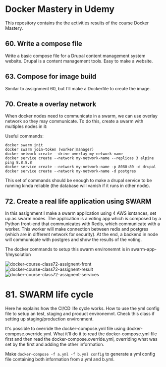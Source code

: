 # Docker Mastery in Udemy

This repository contains the the activities results of the course Docker Mastery.

## 60. Write a compose file

Write a basic compose file for a Drupal content management system website.
Drupal is a content management tools. Easy to make a website.

## 63. Compose for image build

Similar to assignment 60, but I`ll make a Dockerfile to create the image.

## 70. Create a overlay network

When docker nodes need to communicate in a swarm, we can use overlay network so they may communicate.
To do this, create a swarm with multiples nodes in it:

Useful commands:

```
docker swarm init
docker swarm join-token (worker|manager)
docker network create --drive overlay my-network-name
docker service create --network my-network-name --replicas 3 alpine ping 8.8.8.8
docker service create --network my-network-name -p 8080:80 -d drupal
docker service create --network my-network-name -d postgres
```

This set of commands should be enough to make a drupal service to be running kinda reliable (the database will vanish if it runs in other node).

## 72. Create a real life application using SWARM

In this assignment I make a swarm application using 4 AWS isntances, set up as swarm nodes. The application is a voting app which is composed by a Python front-end that communicates with Redis, which communicate with a worker. This worker will make connection between redis and postgres (which are in different network for security). At the end, a backend in node will communicate with postgres and show the results of the voting. 

The docker commands to setup this swarm environemnt is in swarm-app-1/mysolution

![docker-course-class72-assignent-front](https://user-images.githubusercontent.com/6368537/176723397-a345c834-e696-4fb3-866f-6d2f81098aaa.PNG)
![docker-course-class72-assignent-result](https://user-images.githubusercontent.com/6368537/176723404-985e7e31-69d2-410a-8562-a70d2a4c8bca.PNG)
![docker-course-class72-assignent-services](https://user-images.githubusercontent.com/6368537/176723408-28f2c916-2ec7-43d3-bb26-913a6c023364.PNG)

# 81. SWARM life cycle

Here he explains how the CI/CD life cycle works. How to use the yml config file to setup an test, staging and product environemnt. Check this class if setting up staging/production environment.

It's possible to override the docker-compose.yml file using docker-compose.override.yml. What it'll do it to read the docker-compose.yml file first and then read the docker-compose.override.yml, overriding what was set by the first and adding the other information.

Make ```docker-compose -f a.yml -f b.yml config``` to generate a yml config file containing both information from a.yml and b.yml.
